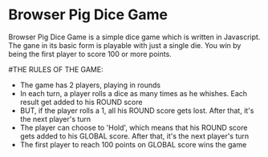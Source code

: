 # Browser Pig Dice Game
Browser Pig Dice Game is a simple dice game which is written in Javascript. The gane in its basic form is playable with just a single die. You win by being the first player to score 100 or more points.

#THE RULES OF THE GAME:
- The game has 2 players, playing in rounds
- In each turn, a player rolls a dice as many times as he whishes. Each result get added to his ROUND score
- BUT, if the player rolls a 1, all his ROUND score gets lost. After that, it's the next player's turn
- The player can choose to 'Hold', which means that his ROUND score gets added to his GLOBAL score. After that, it's the next player's turn
- The first player to reach 100 points on GLOBAL score wins the game
